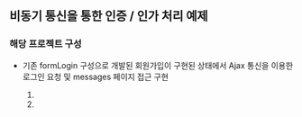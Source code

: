## 비동기 통신을 통한 인증 / 인가 처리 예제

### 해당 프로젝트 구성
- 기존 formLogin 구성으로 개발된 회원가입이 구현된 상태에서 Ajax 통신을 이용한 로그인 요청 및 messages 페이지 접근 구현

    1. 
    2. 
